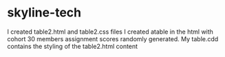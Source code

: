 # skyline-tech
I created table2.html and table2.css files
I created atable in the html  with cohort 30 members assignment scores randomly generated.
My table.cdd contains the styling of the table2.html content